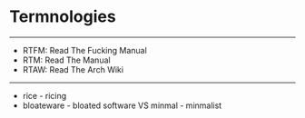 Termnologies
============

------------------------------------------------------------------------------------------------------------------------
- RTFM: Read The Fucking Manual
- RTM: Read The Manual
- RTAW: Read The Arch Wiki
------------------------------------------------------------------------------------------------------------------------
- rice - ricing
- bloateware - bloated software VS minmal - minmalist

